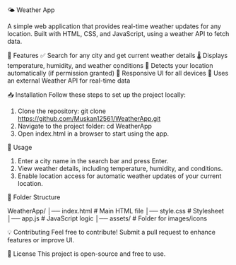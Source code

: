 🌤 Weather App

A simple web application that provides real-time weather updates for any location.
Built with HTML, CSS, and JavaScript, using a weather API to fetch data.

🎯 Features
✅ Search for any city and get current weather details
🌡️ Displays temperature, humidity, and weather conditions
📍 Detects your location automatically (if permission granted)
🎨 Responsive UI for all devices
🚀 Uses an external Weather API for real-time data

📥 Installation
Follow these steps to set up the project locally:

1. Clone the repository: git clone https://github.com/Muskan12561/WeatherApp.git
2. Navigate to the project folder: cd WeatherApp
3. Open index.html in a browser to start using the app.
   
📌 Usage
1. Enter a city name in the search bar and press Enter.
2. View weather details, including temperature, humidity, and conditions.
3. Enable location access for automatic weather updates of your current location.
   
📂 Folder Structure

WeatherApp/
│── index.html      # Main HTML file
│── style.css       # Stylesheet
│── app.js          # JavaScript logic
│── assets/         # Folder for images/icons

💡 Contributing
Feel free to contribute! Submit a pull request to enhance features or improve UI.

📜 License
This project is open-source and free to use.
